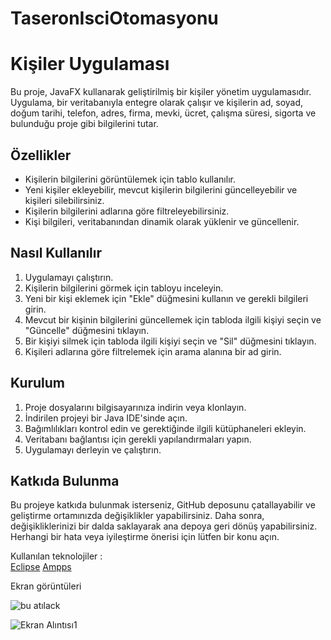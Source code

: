 # TaseronIsciOtomasyonu

# Kişiler Uygulaması

Bu proje, JavaFX kullanarak geliştirilmiş bir kişiler yönetim uygulamasıdır. Uygulama, bir veritabanıyla entegre olarak çalışır ve kişilerin ad, soyad, doğum tarihi, telefon, adres, firma, mevki, ücret, çalışma süresi, sigorta ve bulunduğu proje gibi bilgilerini tutar.

## Özellikler

- Kişilerin bilgilerini görüntülemek için tablo kullanılır.
- Yeni kişiler ekleyebilir, mevcut kişilerin bilgilerini güncelleyebilir ve kişileri silebilirsiniz.
- Kişilerin bilgilerini adlarına göre filtreleyebilirsiniz.
- Kişi bilgileri, veritabanından dinamik olarak yüklenir ve güncellenir.

## Nasıl Kullanılır

1. Uygulamayı çalıştırın.
2. Kişilerin bilgilerini görmek için tabloyu inceleyin.
3. Yeni bir kişi eklemek için "Ekle" düğmesini kullanın ve gerekli bilgileri girin.
4. Mevcut bir kişinin bilgilerini güncellemek için tabloda ilgili kişiyi seçin ve "Güncelle" düğmesini tıklayın.
5. Bir kişiyi silmek için tabloda ilgili kişiyi seçin ve "Sil" düğmesini tıklayın.
6. Kişileri adlarına göre filtrelemek için arama alanına bir ad girin.

## Kurulum

1. Proje dosyalarını bilgisayarınıza indirin veya klonlayın.
2. İndirilen projeyi bir Java IDE'sinde açın.
3. Bağımlılıkları kontrol edin ve gerektiğinde ilgili kütüphaneleri ekleyin.
4. Veritabanı bağlantısı için gerekli yapılandırmaları yapın.
5. Uygulamayı derleyin ve çalıştırın.

## Katkıda Bulunma

Bu projeye katkıda bulunmak isterseniz, GitHub deposunu çatallayabilir ve geliştirme ortamınızda değişiklikler yapabilirsiniz. Daha sonra, değişikliklerinizi bir dalda saklayarak ana depoya geri dönüş yapabilirsiniz. Herhangi bir hata veya iyileştirme önerisi için lütfen bir konu açın.


Kullanılan teknolojiler : <br/>
[Eclipse](https://www.eclipse.org/)
[Ampps](https://ampps.com/)






Ekran görüntüleri

![bu atılack](https://user-images.githubusercontent.com/94048854/197331584-73cb3fcc-e5ab-4e9a-9e68-da5e2fb68d92.jpg) <br/>

![Ekran Alıntısı1](https://user-images.githubusercontent.com/94048854/197331607-e128380f-418f-4af8-8aa5-21d2b580f869.PNG)

